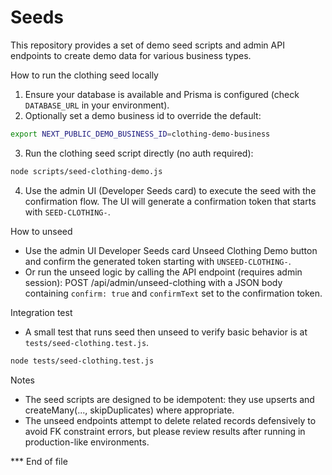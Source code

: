 # Seeds

This repository provides a set of demo seed scripts and admin API endpoints to create demo data for various business types.

How to run the clothing seed locally

1. Ensure your database is available and Prisma is configured (check `DATABASE_URL` in your environment).
2. Optionally set a demo business id to override the default:

```bash
export NEXT_PUBLIC_DEMO_BUSINESS_ID=clothing-demo-business
```

3. Run the clothing seed script directly (no auth required):

```bash
node scripts/seed-clothing-demo.js
```

4. Use the admin UI (Developer Seeds card) to execute the seed with the confirmation flow. The UI will generate a confirmation token that starts with `SEED-CLOTHING-`.

How to unseed

- Use the admin UI Developer Seeds card Unseed Clothing Demo button and confirm the generated token starting with `UNSEED-CLOTHING-`.
- Or run the unseed logic by calling the API endpoint (requires admin session): POST /api/admin/unseed-clothing with a JSON body containing `confirm: true` and `confirmText` set to the confirmation token.

Integration test

- A small test that runs seed then unseed to verify basic behavior is at `tests/seed-clothing.test.js`.

```bash
node tests/seed-clothing.test.js
```

Notes

- The seed scripts are designed to be idempotent: they use upserts and createMany(..., skipDuplicates) where appropriate.
- The unseed endpoints attempt to delete related records defensively to avoid FK constraint errors, but please review results after running in production-like environments.

*** End of file

